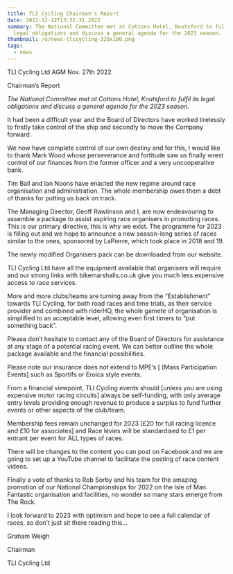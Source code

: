 ```yaml
---
title: TLI Cycling Chairman's Report
date: 2022-12-12T13:32:31.282Z
summary: The National Committee met at Cottons Hotel, Knutsford to fulfil its
  legal obligations and discuss a general agenda for the 2023 season.
thumbnail: /u/news-tlicycling-320x180.png
tags:
  - news
---
```

TLI Cycling Ltd AGM Nov. 27th 2022

Chairman’s Report

*The National Committee met at Cottons Hotel, Knutsford to fulfil its legal obligations and discuss a general agenda for the 2023 season.*

It had been a difficult year and the Board of Directors have worked tirelessly to firstly take control of the ship and secondly to move the Company forward.

We now have complete control of our own destiny and for this, I would like to thank Mark Wood whose perseverance and fortitude saw us finally wrest control of our finances from the former officer and a very uncooperative bank.

Tim Ball and Ian Noons have enacted the new regime around race organisation and administration. The whole membership owes them a debt of thanks for putting us back on track.

The Managing Director, Geoff Rawlinson and I, are now endeavouring to assemble a package to assist aspiring race organisers in promoting races. This is our primary directive, this is why we exist. The programme for 2023 is filling out and we hope to announce a new season-long series of races similar to the ones, sponsored by LaPierre, which took place in 2018 and 19.

The newly modified Organisers pack can be downloaded from our website.

TLI Cycling Ltd have all the equipment available that organisers will require and our strong links with bikemarshalls.co.uk give you much less expensive access to race services.

More and more clubs/teams are turning away from the “Establishment” towards TLI Cycling, for both road races and time trials, as their service provider and combined with riderHQ, the whole gamete of organisation is simplified to an acceptable level, allowing even first timers to “put something back”.

Please don’t hesitate to contact any of the Board of Directors for assistance at any stage of a potential racing event. We can better outline the whole package available and the financial possibilities.

Please note our insurance does not extend to MPE’s \[ [Mass Participation Events] such as Sportifs or Eroica style events.

From a financial viewpoint, TLI Cycling events should \[unless you are using expensive motor racing circuits] always be self-funding, with only average entry levels providing enough revenue to produce a surplus to fund further events or other aspects of the club/team.

Membership fees remain unchanged for 2023 \[£20 for full racing licence and £10 for associates] and Race levies will be standardised to £1 per entrant per event for ALL types of races.

There will be changes to the content you can post on Facebook and we are going to set up a YouTube channel to facilitate the posting of race content videos.

Finally a vote of thanks to Rob Sorby and his team for the amazing promotion of our National Championships for 2022 on the Isle of Man. Fantastic organisation and facilities, no wonder so many stars emerge from The Rock.

I look forward to 2023 with optimism and hope to see a full calendar of races, so don't just sit there reading this...

Graham Weigh

Chairman

TLI Cycling Ltd